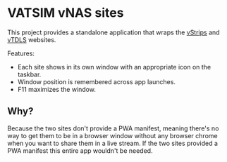# VATSIM vNAS sites

This project provides a standalone application that wraps the
[vStrips](https://strips.virtualnas.net/login) and
[vTDLS](https://tdls.virtualnas.net/login) websites.

Features:

* Each site shows in its own window with an appropriate icon
on the taskbar.
* Window position is remembered across app launches.
* F11 maximizes the window.

## Why?

Because the two sites don't provide a PWA manifest, meaning
there's no way to get them to be in a browser window without
any browser chrome when you want to share them in a live stream.
If the two sites provided a PWA manifest this entire app wouldn't
be needed.

